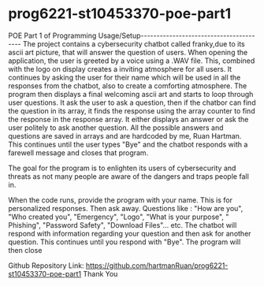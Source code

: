 # prog6221-st10453370-poe-part1
POE Part 1 of Programming
Usage/Setup----------------------------------------
The project contains a cybersecurity chatbot called franky,due to its ascii art picture, that will answer the question of users. When opening the application, the user is greeted by a voice using a .WAV file. This, combined with the logo on display creates a inviting atmosphere for all users. It continues by asking the user for their name which will be used in all the responses from the chatbot, also to create a comforting atmosphere. The program then displays a final welcoming ascii art and starts to loop through user questions. It ask the user to ask a question, then if the chatbor can find the question in its array, it finds the response using the array counter to find the response in the response array. It either displays an answer or ask the user politely to ask another question. All the possible answers and questions are saved in arrays and are hardcoded by me, Ruan Hartman. This continues until the user types "Bye" and the chatbot responds with a farewell message and closes that program.

The goal for the program is to enlighten its users of cybersecurity and threats as not many people are aware of the dangers and traps people fall in.

When the code runs, provide the program with your name. This is for personalized responses. Then ask away. Questions like : "How are you", "Who created you", "Emergency", "Logo", "What is your purpose", " Phishing", "Password Safety", "Download Files"... etc. The chatbot will respond with information regarding your question and then ask for another question. This continues until you respond with "Bye". The program will then close

Github Repository Link:
https://github.com/hartmanRuan/prog6221-st10453370-poe-part1
Thank You

